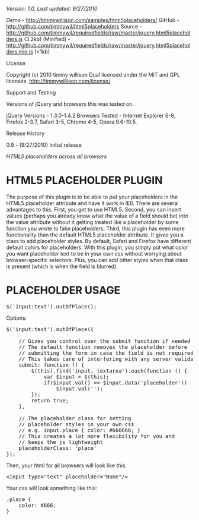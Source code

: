 *Version: 1.0, Last updated: 9/27/2010*

Demo         - http://timmywillison.com/samples/html5placeholders/
GitHub       - http://github.com/timmywil/html5placeholders
Source       - http://github.com/timmywil/requiredfields/raw/master/jquery.html5placeholders.js (3.2kb)
(Minified)   - http://github.com/timmywil/requiredfields/raw/master/jquery.html5placeholders.min.js (<1kb)

License

Copyright (c) 2010 timmy willison
Dual licensed under the MIT and GPL licenses.
http://timmywillison.com/license/

Support and Testing

Versions of jQuery and browsers this was tested on.

jQuery Versions - 1.3.0-1.4.2
Browsers Tested - Internet Explorer 6-8, Firefox 2-3.7, Safari 3-5,
                  Chrome 4-5, Opera 9.6-10.5.

Release History

0.9   - (9/27/2010) Initial release

*HTML5 placeholders across all browsers*

<h1>HTML5 PLACEHOLDER PLUGIN</h1>

The purpose of this plugin is to be able to put your placeholders in the HTML5 placeholder attribute and have it work in IE6.  There are several advantages to this.  First, you get to use HTML5.  Second, you can insert values (perhaps you already know what the value of a field should be) into the value attribute without it getting treated like a placeholder by some function you wrote to fake placeholders.  Third, this plugin has even more functionality than the default HTML5 placeholder attribute.  It gives you a class to add placeholder styles.  By default, Safari and Firefox have different default colors for placeholders.  With this plugin, you simply put what color you want placeholder text to be in your own css without worrying about browser-specific selectors.  Plus, you can add other styles when that class is present (which is when the field is blurred).

<h1>PLACEHOLDER USAGE</h1>

<pre>
$('input:text').outOfPlace();
</pre>

Options:
<pre>
$('input:text').outOfPlace({
    
    // Gives you control over the submit function if needed
    // The default function removes the placeholder before
    // submitting the form in case the field is not required client-side
    // This takes care of interfering with any server validation
    submit: function () {
        $(this).find('input, textarea').each(function () {
            var $input = $(this);
            if($input.val() == $input.data('placeholder'))
                $input.val('');
        });
        return true;
    },

    // The placeholder class for setting
    // placeholder styles in your own css
    // e.g. input.place { color: #666666; }
    // This creates a lot more flexibility for you and
    // keeps the js lightweight
    placeholderClass: 'place'
});
</pre>
  
Then, your html for all browsers will look like this:
<pre>
&lt;input type=&quot;text&quot; placeholder=&quot;Name&quot;/&gt;
</pre>

Your css will look something like this:
<pre>
.place {
    color: #666;
}
</pre>